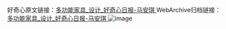 好奇心原文链接：[多功能家具_设计_好奇心日报-马安琪 ](https://www.qdaily.com/articles/11986.html)
WebArchive归档链接：[多功能家具_设计_好奇心日报-马安琪 ](http://web.archive.org/web/20190623171734/https://www.qdaily.com/articles/11986.html)
![image](http://ww3.sinaimg.cn/large/007d5XDply1g3wbkw5b6tj30u02dl7ob)